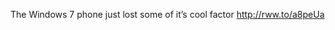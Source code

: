 <!--
id: 1176713940
link: http://kevinisom.info/post/1176713940/the-windows-7-phone-just-lost-some-of-its-cool
slug: the-windows-7-phone-just-lost-some-of-its-cool
date: Fri Sep 24 2010 14:58:44 GMT+1200 (NZST)
raw: {"blog_name":"kevinisom","id":1176713940,"post_url":"http://kevinisom.info/post/1176713940/the-windows-7-phone-just-lost-some-of-its-cool","slug":"the-windows-7-phone-just-lost-some-of-its-cool","type":"text","date":"2010-09-24 02:58:44 GMT","timestamp":1285297124,"state":"published","format":"html","reblog_key":"NW5TFBcs","tags":[],"short_url":"http://tmblr.co/Zw68Yy168phK","highlighted":[],"feed_item":"http://twitter.com/kev_nz/statuses/25355146860","from_feed_id":"650289","note_count":0,"title":null,"body":"<p>The Windows 7 phone just lost some of it&#8217;s cool factor <a href=\"http://rww.to/a8peUa\" target=\"_blank\">http://rww.to/a8peUa</a></p>"}
publish: 2010-09-024
tags: 
title: null
-->


The Windows 7 phone just lost some of it’s cool factor
<http://rww.to/a8peUa>



